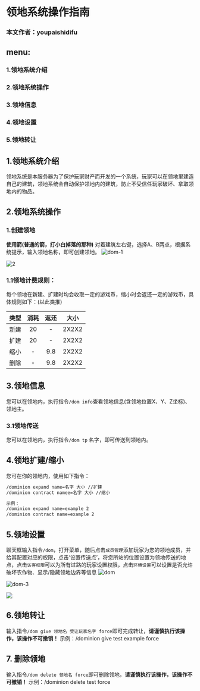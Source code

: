 # 领地系统操作指南
### 本文作者：youpaishidifu
## menu:
### 1.领地系统介绍
### 2.领地系统操作
### 3.领地信息
### 4.领地设置
### 5.领地转让

## 1.领地系统介绍
领地系统是本服务器为了保护玩家财产而开发的一个系统，玩家可以在领地里建造自己的建筑，领地系统会自动保护领地内的建筑，防止不受信任玩家破坏、拿取领地内的物品。
## 2.领地系统操作
### 1.创建领地
**使用箭(普通的箭，打小白掉落的那种)** 对着建筑左右键，选择A、B两点，根据系统提示，输入领地名称，即可创建领地。
![dom-1](https://img.yunr.us.kg/api/cfile/AgACAgUAAyEGAASO2xA4AAMKZvJ2abf5gB36zgJT5SpOJE6BEPIAAqvAMRuUYZBXqNfSKTvIbCIBAAMCAAN4AAM2BA)

![2](https://img.yunr.us.kg/api/cfile/AgACAgUAAyEGAASO2xA4AAMJZvJ2ZBVvkdxSglMB5V8rJpxIBXAAAqrAMRuUYZBXvqZ_Hsqh7csBAAMCAAN4AAM2BA)

### 1.1领地计费规则：
每个领地在新建、扩建时均会收取一定的游戏币，缩小时会返还一定的游戏币，具体规则如下：(以此类推)

|  类型   | 消耗  |返还 |  大小 |
|  :----:  | :----:  |  :---: | :---: |
| 新建  | 20 | -| 2X2X2
| 扩建  | 20 | -| 2X2X2
| 缩小  | -| 9.8 | 2X2X2
| 删除 | - | 9.8 | 2X2X2

## 3.领地信息
您可以在领地内，执行指令`/dom info`查看领地信息(含领地位置X、Y、Z坐标)、领地主。
### 3.1领地传送
您可以在领地内，执行指令`/dom tp` 名字，即可传送到领地内。

## 4.领地扩建/缩小
您可在你的领地内，使用如下指令：
```html
/dominion expand name=名字 大小 //扩建
/dominion contract namee=名字 大小 //缩小

示例：
/dominion expand name=example 2
/dominion contract name=example 2
```

## 5.领地设置
聊天框输入指令`/dom`，打开菜单，随后点击`成员管理`添加玩家为您的领地成员，并给其配置对应的权限，点击‘设置传送点’，将您所站的位置设置为领地传送的地点，点击`访客权限`可以为所有过路的玩家设置权限，点击`环境设置`可以设置是否允许破坏农作物、显示/隐藏领地边界等信息
![dom](https://img.yunr.us.kg/api/cfile/AgACAgUAAyEGAASO2xA4AAMLZvJ2b6mGl4TZydNpoUtx1O6ZqyUAAqzAMRuUYZBXJXfRixT4IXcBAAMCAAN4AAM2BA)

![dom-3](https://img.yunr.us.kg/api/cfile/AgACAgUAAyEGAASO2xA4AAMMZvJ2dNDLowABYvJP2nDsMcY_HPMYAAKtwDEblGGQV2hbcMP5FeE7AQADAgADeAADNgQ)

![](https://img.yunr.us.kg/api/cfile/AgACAgUAAyEGAASO2xA4AAMNZvJ2efrxHiHUZfocbq7M0uHckL4AAq7AMRuUYZBXy7I7BfajResBAAMCAAN4AAM2BA)


## 6.领地转让
输入指令`/dom give 领地名 受让玩家名字 force`即可完成转让，**请谨慎执行该操作，该操作不可撤销！**
示例：/dominion give test example force


## 7. 删除领地
输入指令`/dom delete 领地名 force`即可删除领地，**请谨慎执行该操作，该操作不可撤销！**
示例：/dominion delete test force
